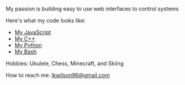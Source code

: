 My passion is building easy to use web interfaces to control systems

Here's what my code looks like:
- [My JavaScript](https://github.com/lkwilson/arduino-led-web-server/blob/main/ui/src/ctrls/leds_ctrl.tsx)
- [My C++](https://github.com/lkwilson/arduino-led-web-server/blob/main/lib/led_manager/led_manager.h)
- [My Python](https://github.com/lkwilson/keyboard/blob/master/src/keyboard/music.py)
- [My Bash](https://github.com/lkwilson/bkup/blob/main/restore)

Hobbies: Ukulele, Chess, Minecraft, and Skiing

How to reach me: lkwilson96@gmail.com
